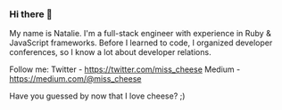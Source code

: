 ### Hi there 👋

My name is Natalie. I'm a full-stack engineer with experience in Ruby & JavaScript frameworks. Before I learned to code, I organized developer conferences, so I know a lot about developer relations. 

Follow me:
Twitter - https://twitter.com/miss_cheese
Medium - https://medium.com/@miss_cheese

Have you guessed by now that I love cheese? ;)

<!--
**Miss-Cheese/Miss-Cheese** is a ✨ _special_ ✨ repository because its `README.md` (this file) appears on your GitHub profile.

Here are some ideas to get you started:

- 🔭 I’m currently working on ...
- 🌱 I’m currently learning ...
- 👯 I’m looking to collaborate on ...
- 🤔 I’m looking for help with ...
- 💬 Ask me about ...
- 📫 How to reach me: ...
- 😄 Pronouns: ...
- ⚡ Fun fact: ...
-->
